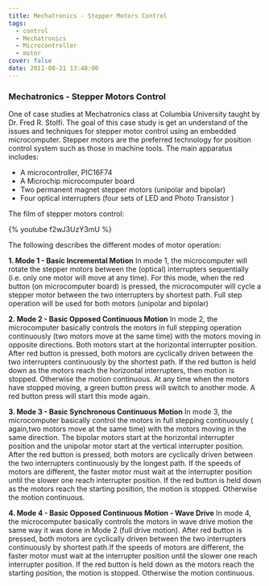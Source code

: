 ```yaml
---
title: Mechatronics - Stepper Motors Control
tags:
  - control
  - Mechatronics
  - Microcontroller
  - motor
cover: false
date: 2011-08-31 13:48:00
---
```


### Mechatronics - Stepper Motors Control

One of case studies at Mechatronics class at Columbia University taught by Dr. Fred R. Stolfi. The goal of this case study is get an understand of the issues and techniques for stepper motor control using an embedded microcomputer. Stepper motors are the preferred technology for position control system such as those in machine tools.
The main apparatus includes: 

- A microcontroller, PIC16F74 
- A Microchip microcomputer board 
- Two permanent magnet stepper motors (unipolar and bipolar) 
- Four optical interrupters (four sets of LED and Photo Transistor ) 



The film of stepper motors control:

{% youtube f2wJ3UzY3mU %}


The following describes the different modes of motor operation:


**1. Mode 1 - Basic Incremental Motion**
In mode 1, the microcomputer will rotate the stepper motors between the (optical) interrupters sequentially (i.e. only one motor will move at any time). For this mode, when the red button (on microcomputer board) is pressed, the microcomputer will cycle a stepper motor between the two interrupters by shortest path. Full step operation will be used for both motors (unipolar and bipolar)


**2. Mode 2 - Basic Opposed Continuous Motion**
In mode 2, the microcomputer basically controls the motors in full stepping operation continuously (two motors move at the same time) with the motors moving in opposite directions. Both motors start at the horizontal interrupter position. After red button is pressed, both motors are cyclically driven between the two interrupters continuously by the shortest path. If the red button is held down as the motors reach the horizontal interrupters, then motion is stopped. Otherwise the motion continuous. At any time when the motors have stopped moving, a green button press will switch to another mode. A red button press will start this mode again.

**3. Mode 3 - Basic Synchronous Continuous Motion**
In mode 3, the microcomputer basically control the motors in full stepping continuously ( again,two motors move at the same time) with the motors moving in the same direction. The bipolar motors start at the horizontal interrupter position and the unipolar motor start at the vertical interrupter position. After the red button is pressed, both motors are cyclically driven between the two interrupters continuously by the longest path. If the speeds of motors are different, the faster motor must wait at the interrupter position until the slower one reach interrupter position. If the red button is held down as the motors reach the starting position, the motion is stopped. Otherwise the motion continuous. 


**4. Mode 4 - Basic Opposed Continuous Motion - Wave Drive**
In mode 4, the microcomputer basically controls the motors in wave drive motion the same way it was done in Mode 2 (full drive motion). After red button is pressed, both motors are cyclically driven between the two interrupters continuously by shortest path.If the speeds of motors are different, the faster motor must wait at the interrupter position until the slower one reach interrupter position. If the red button is held down as the motors reach the starting position, the motion is stopped. Otherwise the motion continuous.

<!-- more -->
